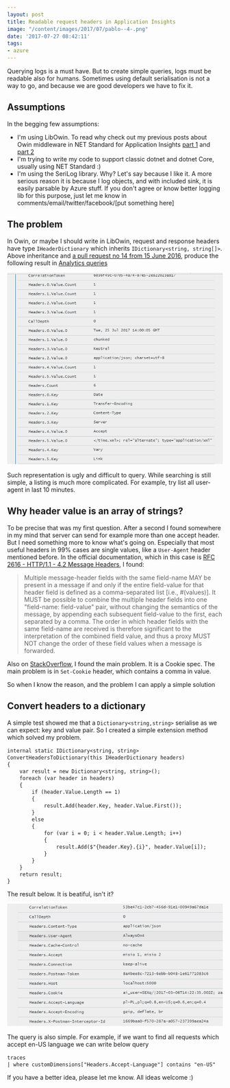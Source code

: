 ```yaml
---
layout: post
title: Readable request headers in Application Insights
image: "/content/images/2017/07/pablo--4-.png"
date: '2017-07-27 08:42:11'
tags:
- azure
---
```


Querying logs is a must have. But to create simple queries, logs must be readable also for humans. Sometimes using default serialisation is not a way to go, and because we are good developers we have to fix it.

## Assumptions
In the begging few assumptions:

- I'm using LibOwin. To read why check out my previous posts about Owin middleware in NET Standard for Application Insights [part 1](https://stapp.space/owin-middleware-in-net-standard-for-application-insights/) and [part 2](https://stapp.space/owin-middleware-in-net-standard-for-application-insights-part-2/)
- I'm trying to write my code to support classic dotnet and dotnet Core, usually using NET Standard :)
- I'm using the SeriLog library. Why? Let's say because I like it. A more serious reason it is because I log objects, and with included sink, it is easily parsable by Azure stuff. If you don't agree or know better logging lib for this purpose, just let me know in comments/email/twitter/facebook/[put something here]


## The problem
In Owin, or maybe I should write in LibOwin, request and response headers have type `IHeaderDictionary` which inherits `IDictionary<string, string[]>`. Above inheritance and [a pull request no 14 from 15 June 2016](https://github.com/serilog/serilog-sinks-applicationinsights/pull/14), produce the following result in [Analytics queries](https://docs.microsoft.com/en-us/azure/application-insights/app-insights-analytics)

![](/content/images/2017/07/org-headers-log.png)

Such representation is ugly and difficult to query. While searching is still simple, a listing is much more complicated. For example, try list all user-agent in last 10 minutes.

## Why header value is an array of strings?
To be precise that was my first question. After a second I found somewhere in my mind that server can send for example more than one accept header. But I need something more to know what's going on. Especially that most useful headers in 99% cases are single values, like a `User-Agent` header mentioned before. In the official documentation, which in this case is [RFC 2616 - HTTP/1.1 - 4.2 Message Headers](https://www.w3.org/Protocols/rfc2616/rfc2616-sec4.html#sec4.2), I found:

>Multiple message-header fields with the same field-name MAY be present in a message if and only if the entire field-value for that header field is defined as a comma-separated list [i.e., #(values)]. It MUST be possible to combine the multiple header fields into one "field-name: field-value" pair, without changing the semantics of the message, by appending each subsequent field-value to the first, each separated by a comma. The order in which header fields with the same field-name are received is therefore significant to the interpretation of the combined field value, and thus a proxy MUST NOT change the order of these field values when a message is forwarded.

Also on [StackOverflow](https://stackoverflow.com/questions/3241326/set-more-than-one-http-header-with-the-same-name), I found the main problem. It is a Cookie spec. The main problem is in `Set-Cookie` header, which contains a comma in value.

So when I know the reason, and the problem I can apply a simple solution

## Convert headers to a dictionary
A simple test showed me that a `Dictionary<string,string>` serialise as we can expect: key and value pair. So I created a simple extension method which solved my problem.

```
internal static IDictionary<string, string> ConvertHeadersToDictionary(this IHeaderDictionary headers)
{
    var result = new Dictionary<string, string>();
    foreach (var header in headers)
    {
        if (header.Value.Length == 1)
        {
            result.Add(header.Key, header.Value.First());
        }
        else
        {
            for (var i = 0; i < header.Value.Length; i++)
            {
                result.Add($"{header.Key}.{i}", header.Value[i]);
            }
        }
    }
    return result;
}
```
The result below. It is beatiful, isn't it?

![](/content/images/2017/07/after-headers-log.png)

The query is also simple. For example, if we want to find all requests which accept en-US language we can write below query
```
traces
| where customDimensions["Headers.Accept-Language"] contains "en-US" 
```

If you have a better idea, please let me know. All ideas welcome :)